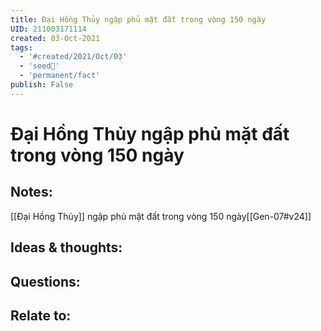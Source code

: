 ```yaml
---
title: Đại Hồng Thủy ngập phủ mặt đất trong vòng 150 ngày
UID: 211003171114
created: 03-Oct-2021
tags:
  - '#created/2021/Oct/03'
  - 'seed🥜'
  - 'permanent/fact'
publish: False
---
```

# Đại Hồng Thủy ngập phủ mặt đất trong vòng 150 ngày

## Notes:
[[Đại Hồng Thủy]] ngập phủ mặt đất trong vòng 150 ngày[[Gen-07#v24]]

## Ideas & thoughts:

## Questions:

## Relate to:
